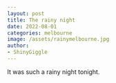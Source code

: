 ```yaml
---
layout: post
title: The rainy night
date: 2022-08-01
categories: melbourne
image: /assets/rainymelbourne.jpg
author:
- ShinyGiggle
---
```


It was such a rainy night tonight.